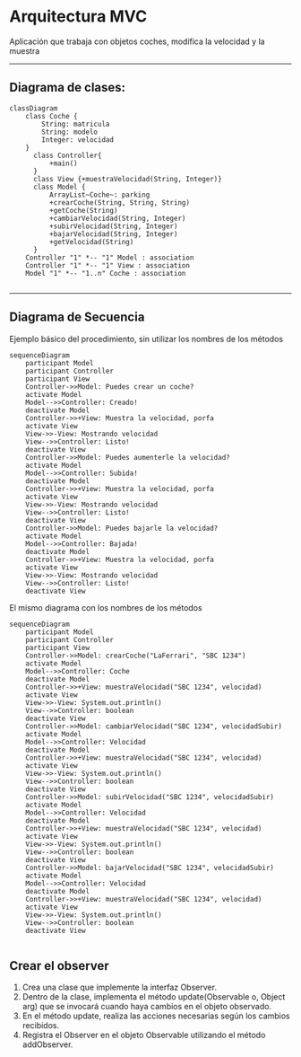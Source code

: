 # Arquitectura MVC

Aplicación que trabaja con objetos coches, modifica la velocidad y la muestra

---
## Diagrama de clases:

```mermaid
classDiagram
    class Coche {
        String: matricula
        String: modelo
        Integer: velocidad
    }
      class Controller{
          +main()
      }
      class View {+muestraVelocidad(String, Integer)}
      class Model {
          ArrayList~Coche~: parking
          +crearCoche(String, String, String)
          +getCoche(String)
          +cambiarVelocidad(String, Integer)
          +subirVelocidad(String, Integer)
          +bajarVelocidad(String, Integer)
          +getVelocidad(String)
      }
    Controller "1" *-- "1" Model : association
    Controller "1" *-- "1" View : association
    Model "1" *-- "1..n" Coche : association
      
```

---

## Diagrama de Secuencia

Ejemplo básico del procedimiento, sin utilizar los nombres de los métodos


```mermaid
sequenceDiagram
    participant Model
    participant Controller
    participant View
    Controller->>Model: Puedes crear un coche?
    activate Model
    Model-->>Controller: Creado!
    deactivate Model
    Controller->>+View: Muestra la velocidad, porfa
    activate View
    View->>-View: Mostrando velocidad
    View-->>Controller: Listo!
    deactivate View
    Controller->>Model: Puedes aumenterle la velocidad?
    activate Model
    Model-->>Controller: Subida!
    deactivate Model
    Controller->>+View: Muestra la velocidad, porfa
    activate View
    View->>-View: Mostrando velocidad
    View-->>Controller: Listo!
    deactivate View
    Controller->>Model: Puedes bajarle la velocidad?
    activate Model
    Model-->>Controller: Bajada!
    deactivate Model
    Controller->>+View: Muestra la velocidad, porfa
    activate View
    View->>-View: Mostrando velocidad
    View-->>Controller: Listo!
    deactivate View
```

El mismo diagrama con los nombres de los métodos

```mermaid
sequenceDiagram
    participant Model
    participant Controller
    participant View
    Controller->>Model: crearCoche("LaFerrari", "SBC 1234")
    activate Model
    Model-->>Controller: Coche
    deactivate Model
    Controller->>+View: muestraVelocidad("SBC 1234", velocidad)
    activate View
    View->>-View: System.out.println()
    View-->>Controller: boolean
    deactivate View
    Controller->>Model: cambiarVelocidad("SBC 1234", velocidadSubir)
    activate Model
    Model-->>Controller: Velocidad
    deactivate Model
    Controller->>+View: muestraVelocidad("SBC 1234", velocidad)
    activate View
    View->>-View: System.out.println()
    View-->>Controller: boolean
    deactivate View
    Controller->>Model: subirVelocidad("SBC 1234", velocidadSubir)
    activate Model
    Model-->>Controller: Velocidad
    deactivate Model
    Controller->>+View: muestraVelocidad("SBC 1234", velocidad)
    activate View
    View->>-View: System.out.println()
    View-->>Controller: boolean
    deactivate View
    Controller->>Model: bajarVelocidad("SBC 1234", velocidadSubir)
    activate Model
    Model-->>Controller: Velocidad
    deactivate Model
    Controller->>+View: muestraVelocidad("SBC 1234", velocidad)
    activate View
    View->>-View: System.out.println()
    View-->>Controller: boolean
    deactivate View
    
```
## Crear el observer

1. Crea una clase que implemente la interfaz Observer.
2. Dentro de la clase, implementa el método update(Observable o, Object arg) que se invocará cuando haya cambios en el objeto observado.
3. En el método update, realiza las acciones necesarias según los cambios recibidos.
4. Registra el Observer en el objeto Observable utilizando el método addObserver.
